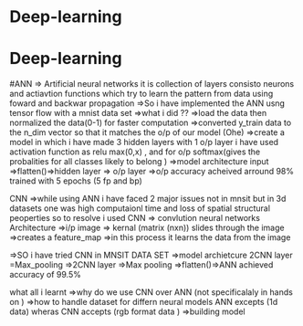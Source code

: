 # Deep-learning

# Deep-learning

#ANN
=> Artificial neural networks  it is collection of layers consisto neurons and actiavtion functions which try to learn the pattern from data using foward and backwar propagation 
=>So i have implemented the ANN usng tensor flow with a mnist data set 
=>what i did ??
   =>load the data then normalized the data(0-1) for faster computation 
   =>converted y_train data to the n_dim vector so that it matches the o/p of our model (Ohe)
   =>create a model in which i have made 3 hidden layers with 1 o/p layer i have used activation function as relu max(0,x) , and for o/p softmax(gives the probalities     for all classes likely to belong )
=>model architecture 
    input =>flatten()=>hidden layer => o/p layer =>o/p 
    accuracy acheived arround 98% trained with 5 epochs (5 fp and bp)

CNN
 =>while using ANN i have faced 2 major issues not in mnsit but in 3d datasets one was high computaionl time and loss of spatial structural peoperties so to resolve i used CNN
 => convlution neural networks  Architecture 
 =>i/p image => kernal (matrix (nxn)) slides through the image =>creates a feature_map 
 =>in this process it learns the data from the image 

 =>SO i have tried CNN in MNSIT DATA SET 
  =>model archietcure
     2CNN layer =Max_pooling =>2CNN layer =>Max pooling =>flatten()=>ANN
     achieved accuracy of 99.5%

what all i learnt 
  =>why do we use CNN over ANN (not specificalaly in hands on )
  =>how to handle dataset for differn neural models ANN excepts (1d data) wheras CNN accepts (rgb format data )
  =>building model 
